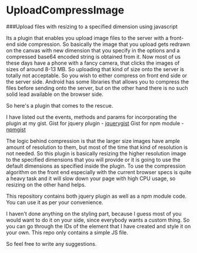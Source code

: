 # UploadCompressImage
###Upload files with resizing to a specified dimension using javascript

Its a plugin that enables you upload image files to the server with a front-end side compression. So basically the image that you upload gets redrawn on the canvas with new dimension that you specify in the options and a compressed base64 encoded string is obtained from it. Now most of us these days have a phone with a fancy camera, that clicks the images of sizes of around 8-13 MB. So uploading that kind of size onto the server is totally not acceptable. So you wish to either compress on front end side or the server side. Android has some libraries that allows you to compress the files before sending onto the server, but on the other hand there is no such solid lead available on the browser side.

So here's a plugin that comes to the rescue.

I have listed out the events, methods and params for incorporating the plugin at my gist.
Gist for jquery plugin - [jquerygist]
Gist for npm module - [npmgist]

The logic behind compression is that the larger size images have ample amount of resolution to them, but most of the time that kind of
resolution is not needed. So this plugin is basically resizing the higher resolution image to the specified dimensions that you will
provide or it is going to use the default dimensions as specified inside the plugin. To use the compression algorithm on the front end
especially with the current browser specs is quite a heavy task and it will slow down your page with high CPU usage, so resizing on the
other hand helps.

This repository contains both jquery plugin as well as a npm module code. You can use it as per your convenience.

I haven't done anything on the styling part, because I guess most of you would want to do it on your side, since everybody wants a custom thing. So you can go through the IDs of the element that I have created and style it on your own. This repo only contains a simple JS file.

So feel free to write any suggestions.

[jquerygist]: <https://gist.github.com/shellophobia/547a13696996eebbcf20b19f1bfffca4>
[npmgist]: <https://gist.github.com/shellophobia/7480afeda989bdd7fa93af6147ddd14d>
